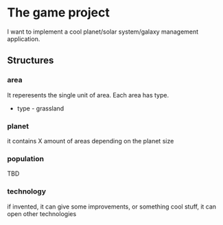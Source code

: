 # The game project

I want to implement a cool planet/solar system/galaxy management application.

## Structures

### area

It reperesents the single unit of area. Each area has type.
- type - grassland

### planet

it contains X amount of areas depending on the planet size

### population

TBD

### technology

if invented, it can give some improvements, or something cool stuff, it can open other technologies

